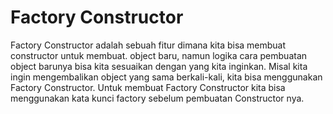 # Factory Constructor
Factory Constructor adalah sebuah fitur dimana kita bisa membuat constructor untuk membuat. object baru, namun logika cara pembuatan object barunya bisa kita sesuaikan dengan yang kita inginkan. Misal kita ingin mengembalikan object yang sama berkali-kali, kita bisa menggunakan Factory Constructor. Untuk membuat Factory Constructor kita bisa menggunakan kata kunci factory sebelum pembuatan Constructor nya.